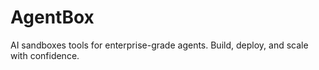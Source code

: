 # AgentBox
AI sandboxes tools for enterprise-grade agents. Build, deploy, and scale with confidence.
